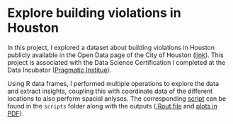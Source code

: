 # Explore building violations in Houston

In this project, I explored a dataset about building violations in Houston publicly available in the Open Data page of the City of Houston ([link](https://data.houstontx.gov/dataset/city-of-houston-building-code-enforcement-violations-don)). This project is associated with the Data Science Certification I completed at the Data Incubator ([Pragmatic Institue](https://www.credly.com/badges/f789cc0f-a7fc-4c04-adaf-8b72ca5f421c)).

Using R data frames, I performed multiple operations to explore the data and extract insights, coupling this with coordinate data of the different locations to also perform spacial anlyses. The corresponding [script](scripts/challenge_1.R) can be found in the ```scripts``` folder along with the outputs ([.Rout file](scripts/challenge_1.Rout) and [plots in PDF](scripts/Rplots.pdf)).
